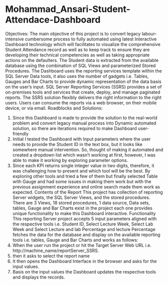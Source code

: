 # Mohammad_Ansari-Student-Attendace-Dashboard
Objectives: The main objective of this project is to convert legacy labour-intensive cumbersome process to fully automated using latest Interactive Dashboard technology which will facilitates to visualize the comprehensive Student Attendance record as well as to keep track to ensure they are developing their technical competencies as well as taking appropriate actions on the defaulters. The Student data is extracted from the available database using the combination of SQL Views and parameterized Stored Procedures. The Dashboard uses the reporting services template within the SQL Server Data tools, it also uses the number of gadgets i.e. Tables, Gauges and Bar Charts to provide dynamic representation of the data basis on the user’s input. SQL Server Reporting Services (SSRS) provides a set of on-premises tools and services that create, deploy, and manage paginated reports. The SSRS solution flexibly delivers the right information to the right users. Users can consume the reports via a web browser, on their mobile device, or via email. Roadblocks and Solutions:
1.	Since this Dashboard is made to provide the solution to the real-world problem and convert legacy manual process into Dynamic automated solution, so there are iterations required to make Dashboard user-friendly
2.	Initial I tested the Dashboard with Input parameters where the user needs to provide the Student ID in the text box, but it looks like somewhere manual intervention. So, thought of making it automated and created a dropdown list which wasn’t working at first, however, I was able to make it working by exploring parameter options.
3.	Since each KPI returns single integer value in two digits, therefore, it was challenging how to present and which tool will be the best. By exploring other tools and tried a few of them but finally selected Table with Gauge and had some issues in making them work but with the previous assignment experience and online search made them work as expected.
Contents of the Report This project has collection of reporting Server widgets, the SQL Server Views, and the stored procedures. There are 3 Views, 18 stored procedures, 1 data source, Data sets, tables, Gauge and Bar Charts exist in the project each one provides unique functionality to make this Dashboard interactive. Functionality This reporting Server project accepts 5 input parameters aligned with the respective tools i.e. Student ID, Select Lecture Week, Select Lab Week and Select Lecture and lab Percentage and lecture Percentage fetches the data for the database and display on the available reporting tools i.e. tables, Gauge and Bar Charts and works as follows:
1.	When the user run the project or hit the Target Server Web URL i.e. http://machine_name/reportServer_SSRS.
2.	then it asks to select the report name
3.	It then opens the Dashboard Interface in the browser and asks for the input values.
4.	Basis on the input values the Dashboard updates the respective tools and displays the records.
